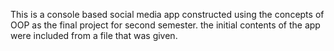 This is a console based social media app constructed using the concepts of OOP as the final project for second semester.
the initial contents of the app were included from a file that was given.
